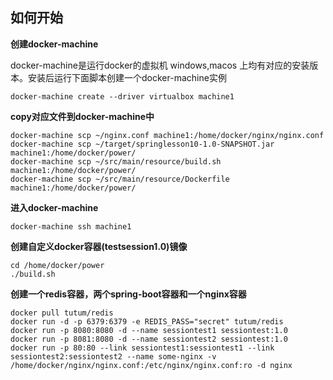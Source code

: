 ## 如何开始

**创建docker-machine** 

docker-machine是运行docker的虚拟机
windows,macos 上均有对应的安装版本。安装后运行下面脚本创建一个docker-machine实例

```
docker-machine create --driver virtualbox machine1
```
**copy对应文件到docker-machine中**

```
docker-machine scp ~/nginx.conf machine1:/home/docker/nginx/nginx.conf
docker-machine scp ~/target/springlesson10-1.0-SNAPSHOT.jar machine1:/home/docker/power/
docker-machine scp ~/src/main/resource/build.sh machine1:/home/docker/power/
docker-machine scp ~/src/main/resource/Dockerfile machine1:/home/docker/power/
```

**进入docker-machine**

```
docker-machine ssh machine1
```

**创建自定义docker容器(testsession1.0)镜像**

```
cd /home/docker/power
./build.sh
```

**创建一个redis容器，两个spring-boot容器和一个nginx容器**

```
docker pull tutum/redis
docker run -d -p 6379:6379 -e REDIS_PASS="secret" tutum/redis
docker run -p 8080:8080 -d --name sessiontest1 sessiontest:1.0
docker run -p 8081:8080 -d --name sessiontest2 sessiontest:1.0
docker run -p 80:80 --link sessiontest1:sessiontest1 --link sessiontest2:sessiontest2 --name some-nginx -v /home/docker/nginx/nginx.conf:/etc/nginx/nginx.conf:ro -d nginx
```
